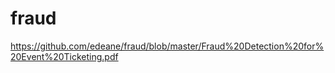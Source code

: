 # fraud

https://github.com/edeane/fraud/blob/master/Fraud%20Detection%20for%20Event%20Ticketing.pdf
